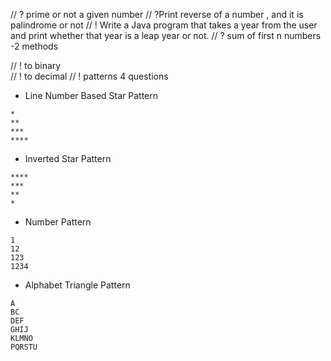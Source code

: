 // ? prime or not a given number 
// ?Print reverse of a number , and it is palindrome or not 
// ! Write a Java program that takes a year from the user and print whether that year is a leap year or not.
// ? sum of first  n numbers -2 methods

// ! to binary  
// ! to decimal 
// ! patterns 4 questions 



- Line Number Based Star Pattern
```
*
**
***
****
```

- Inverted Star Pattern
```
****
***
**
*
```

- Number Pattern
```
1
12
123
1234
```

- Alphabet Triangle Pattern
```
A
BC
DEF
GHIJ
KLMNO
PQRSTU
```
